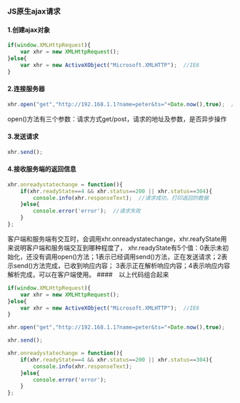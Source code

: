 ### JS原生ajax请求
#### 1.创建ajax对象
```javascript
if(window.XMLHttpRequest){
    var xhr = new XMLHttpRequest();
}else{
    var xhr = new ActiveXObject("Microsoft.XMLHTTP");  //IE6
}
```
#### 2.连接服务器
```javascript
xhr.open("get","http://192.168.1.1?name=peter&ts="+Date.now(),true);  //加上时间戳Date.now()，去除缓存
```
open()方法有三个参数：请求方式get/post，请求的地址及参数，是否异步操作
#### 3.发送请求
```javascript
xhr.send();
```
#### 4.接收服务端的返回信息
```javascript
xhr.onreadystatechange = function(){
    if(xhr.readyState==4 && xhr.status==200 || xhr.status==304){
        console.info(xhr.responseText);  //请求成功，打印返回的数据
    }else{
        console.error('error');  //请求失败
    }
};
```
客户端和服务端有交互时，会调用xhr.onreadystatechange，xhr.reafyState用来说明客户端和服务端交互到哪种程度了，
xhr.readyState有5个值：0表示未初始化，还没有调用open()方法；1表示已经调用send()方法，正在发送请求；2表示send()方法完成，已收到响应内容；
3表示正在解析响应内容；4表示响应内容解析完成，可以在客户端使用。
####　以上代码组合起来
```javascript
if(window.XMLHttpRequest){
    var xhr = new XMLHttpRequest();
}else{
    var xhr = new ActiveXObject("Microsoft.XMLHTTP");  //IE6
}

xhr.open("get","http://192.168.1.1?name=peter&ts="+Date.now(),true);

xhr.send();

xhr.onreadystatechange = function(){
    if(xhr.readyState==4 && xhr.status==200 || xhr.status==304){
        console.info(xhr.responseText);
    }else{
        console.error('error');
    }
};
```

